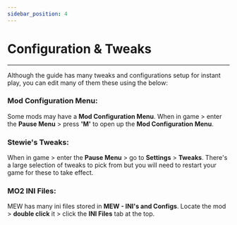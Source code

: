 ```yaml
---
sidebar_position: 4
---
```


# Configuration & Tweaks

---

Although the guide has many tweaks and configurations setup for instant play, you can edit many of them these using the below:


### Mod Configuration Menu:
Some mods may have a **Mod Configuration Menu**. When in game > enter the **Pause Menu** > press **'M'** to open up the **Mod Configuration Menu**.

### Stewie's Tweaks:
When in game > enter the **Pause Menu** > go to **Settings** > **Tweaks**. There's a large selection of tweaks to pick from but you will need to restart your game for these to take effect.

### MO2 INI Files:
MEW has many ini files stored in **MEW - INI's and Configs**. Locate the mod > **double click** it > click the **INI Files** tab at the top.